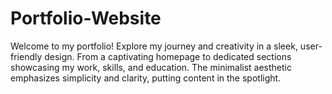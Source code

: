 # Portfolio-Website
Welcome to my portfolio! Explore my journey and creativity in a sleek, user-friendly design. From a captivating homepage to dedicated sections showcasing my work, skills, and education. The minimalist aesthetic emphasizes simplicity and clarity, putting content in the spotlight.
